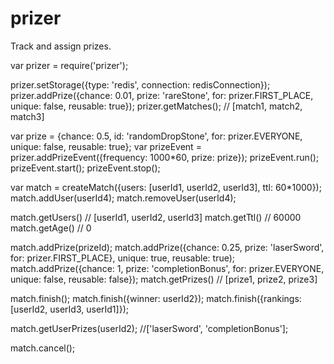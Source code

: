 prizer
======

Track and assign prizes.

var prizer = require('prizer');

prizer.setStorage({type: 'redis', connection: redisConnection});
prizer.addPrize({chance: 0.01, prize: 'rareStone', for: prizer.FIRST_PLACE, unique: false, reusable: true});
prizer.getMatches(); // [match1, match2, match3]

var prize = {chance: 0.5, id: 'randomDropStone', for: prizer.EVERYONE, unique: false, reusable: true};
var prizeEvent = prizer.addPrizeEvent({frequency: 1000*60, prize: prize});
prizeEvent.run();
prizeEvent.start();
prizeEvent.stop();

var match = createMatch({users: [userId1, userId2, userId3], ttl: 60*1000});
match.addUser(userId4);
match.removeUser(userId4);

match.getUsers() // [userId1, userId2, userId3]
match.getTtl() // 60000
match.getAge() // 0

match.addPrize(prizeId);
match.addPrize({chance: 0.25, prize: 'laserSword', for: prizer.FIRST_PLACE}, unique: true, reusable: true);
match.addPrize({chance: 1, prize: 'completionBonus', for: prizer.EVERYONE, unique: false, reusable: false});
match.getPrizes() // [prize1, prize2, prize3]

match.finish();
match.finish({winner: userId2});
match.finish({rankings: [userId2, userId3, userId1]});

match.getUserPrizes(userId2); //['laserSword', 'completionBonus'];

match.cancel();


